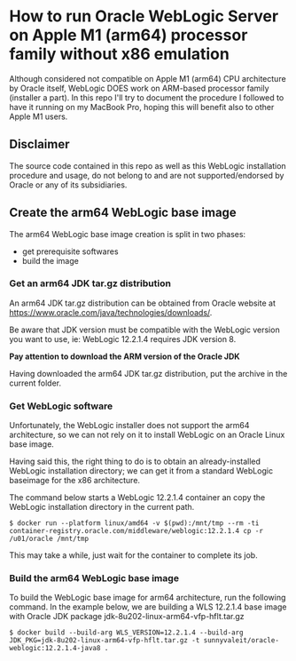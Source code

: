 # How to run Oracle WebLogic Server on Apple M1 (arm64) processor family without x86 emulation

Although considered not compatible on Apple M1 (arm64) CPU architecture by Oracle itself, WebLogic DOES work on ARM-based processor family (installer a part). In this repo I'll try to document the procedure I followed to have it running on my MacBook Pro, hoping this will benefit also to other Apple M1 users.

## Disclaimer

The source code contained in this repo as well as this WebLogic installation procedure and usage, do not belong to and are not supported/endorsed by Oracle or any of its subsidiaries.

## Create the arm64 WebLogic base image

The arm64 WebLogic base image creation is split in two phases:

- get prerequisite softwares
- build the image

### Get an arm64 JDK tar.gz distribution

An arm64 JDK tar.gz distribution can be obtained from Oracle website at https://www.oracle.com/java/technologies/downloads/.

Be aware that JDK version must be compatible with the WebLogic version you want to use, ie: WebLogic 12.2.1.4 requires JDK version 8.

__Pay attention to download the ARM version of the Oracle JDK__

Having downloaded the arm64 JDK tar.gz distribution, put the archive in the current folder.

### Get WebLogic software

Unfortunately, the WebLogic installer does not support the arm64 architecture, so we can not rely on it to install WebLogic on an Oracle Linux base image.

Having said this, the right thing to do is to obtain an already-installed WebLogic installation directory; we can get it from a standard WebLogic baseimage for the x86 architecture.

The command below starts a WebLogic 12.2.1.4 container an copy the WebLogic installation directory in the current path.

```console
$ docker run --platform linux/amd64 -v $(pwd):/mnt/tmp --rm -ti container-registry.oracle.com/middleware/weblogic:12.2.1.4 cp -r /u01/oracle /mnt/tmp
```

This may take a while, just wait for the container to complete its job.

### Build the arm64 WebLogic base image

To build the WebLogic base image for arm64 architecture, run the following command. In the example below, we are building a WLS 12.2.1.4 base image with Oracle JDK package jdk-8u202-linux-arm64-vfp-hflt.tar.gz

```console
$ docker build --build-arg WLS_VERSION=12.2.1.4 --build-arg JDK_PKG=jdk-8u202-linux-arm64-vfp-hflt.tar.gz -t sunnyvaleit/oracle-weblogic:12.2.1.4-java8 .
```

